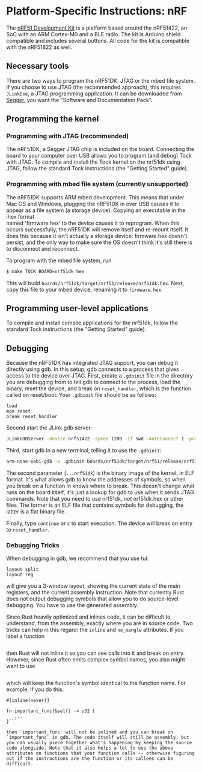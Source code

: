 Platform-Specific Instructions: nRF
===================================

The [nRF51 Development
Kit](https://www.nordicsemi.com/eng/Products/nRF51-DK) is a platform
based around the nRF51422, an SoC with an ARM Cortex-M0 and a BLE
radio. The kit is Arduino shield compatible and includes several
buttons.  All code for the kit is compatible with the nRF51822 as
well.

## Necessary tools

There are two ways to program the nRF51DK: JTAG or the mbed file
system. If you choose to use JTAG (the recommended approach), this
requires `JLinkExe`, a JTAG programming application.  It can be
downloaded from [Segger](https://www.segger.com/downloads/jlink), you
want the "Software and Documentation Pack".

## Programming the kernel

### Programming with JTAG (recommended)

The nRF51DK, a Segger JTAG chip is included on the board. Connecting
the board to your computer over USB allows you to program (and debug)
Tock with JTAG. To compile and install the Tock kernel on the nrf51dk
using JTAG, follow the standard Tock instructions (the "Getting
Started" guide).

### Programming with mbed file system (currently unsupported)

The nRF51DK supports ARM mbed development. This means that under Mac OS and 
Windows, plugging the nRF51DK in over USB causes it to appear as a file
system (a storage device). Copying an executable in the ihex format  
named 'firmware.hex' to the device causes it to reprogram. When this
occurs successfully, the nRF51DK will remove itself and re-mount itself.
It does this because it isn't actually a storage device: firmware.hex
doesn't persist, and the only way to make sure the OS doesn't think it's
still there is to disconnect and reconnect.

To program with the mbed file system, run

```bash
$ make TOCK_BOARD=nrf51dk hex
```

This will build `boards/nrf51dk/target/nrf51/release/nrf51dk.hex`. Next,
copy this file to your mbed device, renaming it to `firmware.hex`. 

## Programming user-level applications

To compile and install compile applications for the nrf51dk, follow the
standard Tock instructions (the "Getting Started" guide).

## Debugging

Because the nRF51DK has integrated JTAG support, you can debug it
directly using gdb. In this setup, gdb connects to a process that
gives access to the device over JTAG.  First, create a `.gdbinit` file
in the directory you are debugging from to tell gdb to connect to the
process, load the binary, reset the device, and break on
`reset_handler`, which is the function called on reset/boot. Your
`.gdbinit` file should be as follows:

```target remote localhost:2331
load
mon reset
break reset_handler
```

Second start the JLink gdb server:

```bash
JLinkGDBServer -device nrf51422 -speed 1200 -if swd -AutoConnect 1 -port 2331
```

Third, start gdb in a new terminal, telling it to use the `.gdbinit`:

```bash
arm-none-eabi-gdb -x .gdbinit boards/nrf51dk/target/nrf51/release/nrf51dk
```

The second parameter (`...nrf51dk`) is the binary image of the kernel,
in ELF format. It's what allows gdb to know the addresses of symbols,
so when you break on a function in knows where to break. This doesn't
change what runs on the board itself, it's just a lookup for gdb to
use when it sends JTAG commands.  Note that you need to use nrf51dk,
*not* nrf51dk.hex or other files. The former is an ELF file that
contains symbols for debugging, the latter is a flat binary file.

Finally, type `continue` or `c` to start execution. The device
will break on entry to `reset_handler`.

### Debugging Tricks

When debugging in gdb, we recommend that you use tui:

```tui enable
layout split
layout reg
```

will give you a 3-window layout, showing the current state of the
main registers, and the current assembly instruction. Note that currently
Rust does not output debugging symbols that allow you to do source-level
debugging. You have to use the generated assembly.

Since Rust heavily optimized and inlines code, it can be difficult to
understand, from the assembly, exactly where you are in source code. Two
tricks can help in this regard: the ``inline`` and ``no_mangle`` attributes. If you label a function

```#[inline(never)]
```

then Rust will not inline it so you can see calls into it and break on
entry. However, since Rust often emits complex symbol names, you also
might want to use

```$[no_mangle]
```

which will keep the function's symbol identical to the function name.
For example, if you do this:

```#[no_mangle]
#[inline(never)]

fn important_func(&self) -> u32 {
   ...
}```

then `important_func` will not be inlined and you can break on
`important_func` in gdb. The code itself will still be assembly, but
you can usually piece together what's happening by keeping the source
code alongside. Note that it also helps a lot to use the above
attributes on functions that your function calls -- otherwise figuring
out if the instructions are the function or its callees can be
difficult.
